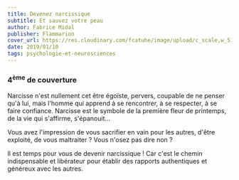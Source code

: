 ```yaml
---
title: Devenez narcissique
subtitle: Et sauvez votre peau
author: Fabrice Midal
publisher: Flammarion
cover_url: https://res.cloudinary.com/fcatuhe/image/upload/c_scale,w_512/v1711899163/raphaele-rodellar.fr/bibliotheque/9782266287463.jpg
date: 2019/01/10
tags: psychologie-et-neurosciences
---
```


### 4<sup>ème</sup> de couverture

Narcisse n'est nullement cet être égoïste, pervers, coupable de ne penser qu'à lui, mais l'homme qui apprend à se rencontrer, à se respecter, à se faire confiance. Narcisse est le symbole de la première fleur de printemps, de la vie qui s'affirme, s'épanouit...

Vous avez l'impression de vous sacrifier en vain pour les autres, d'être exploité, de vous maltraiter ? Vous n'osez pas dire non ?

Il est temps pour vous de devenir narcissique ! Car c'est le chemin indispensable et libérateur pour établir des rapports authentiques et généreux avec les autres.
